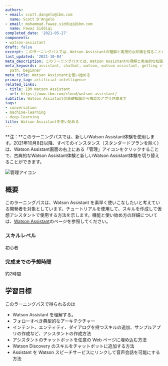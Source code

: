 ```yaml
---
authors:
- email: scott.dangelo@ibm.com
  name: Scott D'Angelo
- email: mohammad.fawaz.siddiqi@ibm.com
  name: Fawaz Siddiqi
completed_date: '2021-05-27'
components:
- watson-assistant
draft: false
excerpt: このラーニングパスでは、Watson Assistantの理解と実用的な知識を得ることができます。サービスの基本を説明し、独自のアプリを作成する方法を説明します。
last_updated: '2021-10-04'
meta_description: このラーニングパスでは、Watson Assistantの理解と実用的な知識を得ることができます。サービスの基本を説明し、独自のアプリを作成する方法を説明します。
meta_keywords: assistant, chatbot, watson, watson assistant, getting started, learning
  path, beginner
meta_title: Watson Assistantを使い始める
primary_tag: artificial-intelligence
related_links:
- title: IBM Watson Assistant
  url: https://www.ibm.com/cloud/watson-assistant/
subtitle: Watson Assistantの基礎知識から独自のアプリ作成まで
tags:
- conversation
- machine-learning
- deep-learning
title: Watson Assistantを使い始める
---
```


**注：**このラーニングパスでは、新しいWatson Assistant体験を使用します。2021年10月8日以降、すべてのインスタンス（スタンダードプランを除く）は、Watson Assistant画面の右上にある「管理」アイコンをクリックすることで、古典的なWatson Assistant体験と新しいWatson Assistant体験を切り替えることができます。

![管理アイコン](images/manage-icon.png)

## 概要

このラーニングパスは、Watson Assistant を素早く使いこなしたいと考えている開発者を対象としています。チュートリアルを使用して、スキルを作成して仮想アシスタントで使用する方法を示します。機能と使い始め方の詳細については、<a href="https://www.ibm.com/cloud/watson-assistant/" target="_blank" rel="noopener noreferrer">Watson Assistant</a>のページを参照してください。

### スキルレベル

初心者

### 完成までの予想時間

約2時間

## 学習目標

このラーニングパスで得られるのは

* Watson Assistant を理解する。
* フォローすべき典型的なアーキテクチャー
* インテント、エンティティ、ダイアログを持つスキルの追加、サンプルアプリの作成など、アシスタントの作成方法
* アシスタントのチャットボットを任意の Web ページに埋め込む方法
* Watson Discovery のスキルをチャットボットに追加する方法
* Assistant を Watson スピーチサービスにリンクして音声会話を可能にする方法